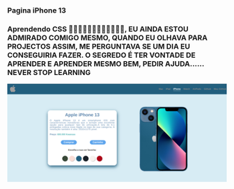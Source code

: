 ### Pagina iPhone 13

<h3>
Aprendendo CSS 🤣🥲🥲🥲🤣🤣🥲🤣🤣🥲🤣🤣, EU AINDA ESTOU ADMIRADO COMIGO MESMO, QUANDO EU OLHAVA PARA PROJECTOS ASSIM, ME PERGUNTAVA SE UM DIA EU CONSEGUIRIA FAZER.
O SEGREDO É TER VONTADE DE APRENDER E APRENDER MESMO BEM, PEDIR AJUDA......
NEVER STOP LEARNING
</h3>

<div>
 <img src="./img/pageIphone.png"  alt="">
</div>